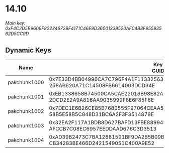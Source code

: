 # 14.10

###### *Main key: 0xF4C2D5B9609F82224672BF4171C46E9D36001338520AF04B8F95593562D5CC9D*

## Dynamic Keys

| Name         | Key<br/>GUID                                                                                            |
|--------------|---------------------------------------------------------------------------------------------------------|
| pakchunk1000 | 0x7E33D4BB04996CA7C796F4A1F113325634764954DC56B18DA56BF28CD550F17C<br/>258AB620A71C14508FB6614003DCD34E |
| pakchunk1001 | 0xEB1338658B74500CA5CAE22016B98E82AE1F6151F60A113340D725F0A190174A<br/>2DCD2E2A9A816AA9035999F8E6F85F6E |
| pakchunk1002 | 0x7DEC1E6B26CE85B7680555F97064CEAA5C788DFDC674F98A6A711F726DEDB943<br/>58B5E58B5C848D31BC6A2F3F3514879E |
| pakchunk1003 | 0x32EA2F117A1BDB8D627BAFD13FBE8899493E304C4B765F9BB33BF108736D8345<br/>AFCCB7C08EC6957EEDDAAD676C3D3513 |
| pakchunk1004 | 0xAD39B2473C7BA12881591BF9DA2B5B09B00594B232ED6E9D6680DC7F24CC9B2A<br/>CB34283BE466D2421549051C400A9E52 |
